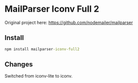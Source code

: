 # MailParser Iconv Full 2

Original project here: https://github.com/nodemailer/mailparser

## Install

```bat
npm install mailparser-iconv-full2
```

## Changes

Switched from iconv-lite to iconv.
